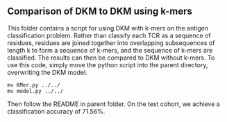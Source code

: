 ## Comparison of DKM to DKM using k-mers

This folder contains a script for using DKM with k-mers on the antigen classification problem. Rather than classify each TCR as a sequence of residues, residues are joined together into overlapping subsequences of length k to form a sequence of k-mers, and the sequence of k-mers are classified. The results can then be compared to DKM without k-mers. To use this code, simply move the python script into the parent directory, overwriting the DKM model.

```
mv KMer.py ../../
mv model.py ../../
```

Then follow the README in parent folder. On the test cohort, we achieve a classification accuracy of 71.56%.
